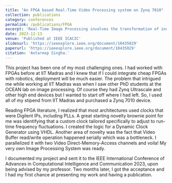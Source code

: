 ```yaml
---
title: "An FPGA based Real-Time Video Processing system on Zynq 7010"
collection: publications
category: conferences
permalink: /publications/FPGA
excerpt: 'Real-Time Image Processing involves the transformation of incoming signals, primarily from a camera, into a format that can be readily interpreted by a display device. This process is heavily reliant on precise timing constraints, demanding efficient hardware execution. This paper proposes an innovative method for interfacing the OV7670 Complementary Metal Oxide Semiconductor (CMOS) Camera with an FPGA-based Real-Time Image Processing system on a Zynq 7010 platform, using the open-source Digilent Dynamic Clock Generator. The architecture is characterized by it’s parallel processing capability of both controlling the camera output signals and processing the signals and converting them from RGB to DVI format on the fly. In lieu of the traditional PLL based clocking wizard, which provides a fixed clock signal, the open-source Dynamic Clock Generator has been incorporated in the architecture to generate the essential pixel clock, meeting the real-time clocking requirements. The RGB to DVI(Digital Visual Interface) block has been coded in VHDL to convert the output from AXI4-Stream to Video Out Xilinx IP Core to TMDS (Transition-Minimized Differential Signaling data, to be interpreted by an HDMI compatible monitor.'
date: 2023-12-13
venue: 'Published at IEEE ICACIC'
slidesurl: 'https://ieeexplore.ieee.org/document/10435029'
paperurl: 'https://ieeexplore.ieee.org/document/10435029'
citation: 'Antareep Singha.'
---
```


This project has been one of my most challenging ones. I had worked with FPGAs before at IIT Madras and I knew that if I could integrate cheap FPGAs with robotics, deployment will be much easier. The problem that intrigued me while working at IIT Madras was when I saw other PhD students at the OCEAN lab on image processing. Of course they had Zynq Ultrascale and other high end devices but I wanted to start off where I had left. So, I used all of my stipend from IIT Madras and purchased a Zynq 7010 device. 

Reading FPGA literature, I realized that most architectures used clocks that were Digilent IPs, including PLLs. A great starting novelty brownie point for me was identifying that a custom clock tailored specifically to adjust to run-time frequency fluctuations. I created the logic for a Dynamic Clock Generator using VHDL. Another area of novelty was the fact that Video Buffer read/write operation happened serially which was a bottleneck. I parallelized it with two Video Direct-Memory-Access channels and voila! My very own Image Processing System was ready.

I documented my project and sent it to the IEEE International Conference of Advances in Computational Intelligence and Communication 2023, upon being advised by my professor. Two months later, I got the acceptance and I had my first chance at presenting my work and having a publication.